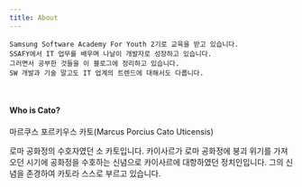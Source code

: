 ```yaml
---
title: About
---
```

```
Samsung Software Academy For Youth 2기로 교육을 받고 있습니다.
SSAFY에서 IT 업무를 배우며 나날이 개발자로 성장하고 있습니다.
그러면서 공부한 것들을 이 블로그에 정리하고 있습니다.
SW 개발과 기술 말고도 IT 업계의 트렌드에 대해서도 다룹니다.
```
<br>

#### Who is Cato?
마르쿠스 포르키우스 카토(Marcus Porcius Cato Uticensis)
<a href="https://ko.wikipedia.org/wiki/%EC%86%8C_%EC%B9%B4%ED%86%A0"><i class="fa fa-wikipedia-w"></i></a>

로마 공화정의 수호자였던 소 카토입니다. 카이사르가 로마 공화정에 붕괴 위기를 가져오던 시기에 공화정을 수호하는 신념으로 카이사르에 대항하였던 정치인입니다. 그의 신념을 존경하여 카토라 스스로 부르고 있습니다.

